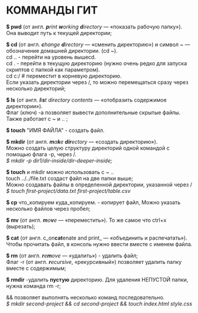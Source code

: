 # КОММАНДЫ ГИТ

**$ pwd** (от англ. _**p**rint **w**orking **d**irectory_ — «показать рабочую папку»). Она выводит путь к текущей директории;


**$ cd** (от англ. _**c**hange **d**irectory_ — «сменить директорию») и символ ~ — обозначение домашней директории. (cd ~).  
cd .. - перейти на уровень вышеcd.  
cd . - перейти в текущую директорию (нужно очень редко для запуска скриптов с папкой как параметром).  
cd c:/ # переместит в корневую директорию.  
Если указать директории через /, то можно перемещаться сразу через несколько директорий;


**$ ls** (от англ. _**l**i**s**t directory contents_ — «отобразить содержимое директории»).  
Флаг (ключ) -a позволяет вывести дополнительные скрытые файлы.
Также работает с ~ и .. ;


**$ touch** "ИМЯ ФАЙЛА" - создать файл.


**$ mkdir** (от англ. _**m**a**k**e **dir**ectory_ — «создать директорию»).  
Можно создать целую структуру директорий одной командой с помощью флага -p, через /.  
*$ mkdir -p dir1/dir-inside/dir-deeper-inside;*


**$ touch** и mkdir можно использовать с ~ ..  
touch ../../file.txt создаст файл на две папки выше;  
Можно создавать файлы в определенной директории, указанной через /  
*$ touch first-project/data.txt first-project/table.csv*


**$ cp** что_копируем куда_копируем. - копирует файл, Можно указать несколько файлов через пробел;


**$ mv** (от англ. _**m**o**v**e_ — «переместить»). То же самое что ctrl+x (вырезать);


**$ cat** (от англ. c_on**cat**enate and print_ — «объединить и распечатать»). Чтобы прочитать файл, в консоль нужно ввести вместе с именем файла.


**$ rm** (от англ. _**r**e**m**ove —_ «удалить») - удалить файл;  
Флаг -r (от англ. _**r**ecursive_, «рекурсивный») позволяет удалить папку вместе с содержимым;


**$ rmdir** -удалить **пустую** директорию. Для удаления НЕПУСТОЙ папки, нужна команда rm -r;


&& позволяет выполнять несколько команд последовательно.  
*$ mkdir second-project && cd second-project && touch index.html style.css*